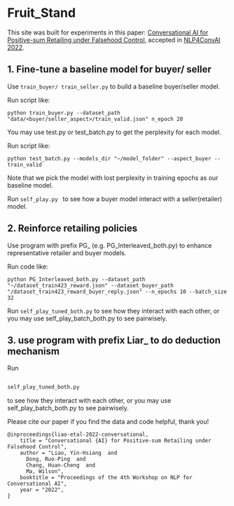 # Fruit_Stand

This site was built for experiments in this paper: [Conversational AI for Positive-sum Retailing under Falsehood Control](https://aclanthology.org/2022.nlp4convai-1.3/), accepted in [NLP4ConvAI 2022](https://sites.google.com/view/4thnlp4convai).

## 1. Fine-tune a baseline model for buyer/ seller
Use ```train_buyer/ train_seller.py``` to build a baseline buyer/seller model.

Run script like: 
```
python train_buyer.py --dataset_path "data/<buyer/seller_aspect>/train_valid.json" n_epoch 20
```

You may use test.py or test_batch.py to get the perplexity for each model.

Run script like: 
```
python test_batch.py --models_dir "~/model_folder" --aspect_buyer --train_valid
```
Note that we pick the model with lost perplexity in training epochs as our baseline model.

Run 
```self_play.py ```
to see how a buyer model interact with a seller(retailer) model.

## 2. Reinforce retailing policies
Use program with prefix PG_ (e.g. PG_Interleaved_both.py) to enhance representative retailer and buyer models.

Run code like: 
```
python PG_Interleaved_both.py --dataset_path "~/dataset_train423_reward.json" --dataset_buyer_path "/dataset_train423_reward_buyer_reply.json" --n_epochs 10 --batch_size 32
```

Run 
```self_play_tuned_both.py``` 
to see how they interact with each other, or you may use self_play_batch_both.py to see pairwisely.

## 3. use program with prefix Liar_ to do deduction mechanism

Run 
```Liar_PG_Interleaved_both.py

self_play_tuned_both.py 
```
to see how they interact with each other, or you may use self_play_batch_both.py to see pairwisely.




Please cite our paper if you find the data and code helpful, thank you!
```
@inproceedings{liao-etal-2022-conversational,
    title = "Conversational {AI} for Positive-sum Retailing under Falsehood Control",
    author = "Liao, Yin-Hsiang  and
      Dong, Ruo-Ping  and
      Chang, Huan-Cheng  and
      Ma, Wilson",
    booktitle = "Proceedings of the 4th Workshop on NLP for Conversational AI",
    year = "2022",
}
```
